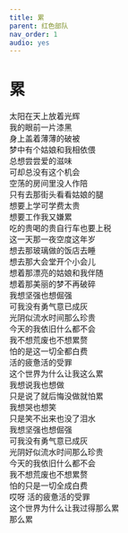 ```yaml
---
title: 累
parent: 红色部队
nav_order: 1
audio: yes
---
```


# 累

太阳在天上放着光辉  
我的眼前一片漆黑  
身上盖着薄薄的破被  
梦中有个姑娘和我相依偎  
总想尝尝爱的滋味  
可却总没有这个机会  
空荡的房间里没人作陪  
只有去那街头看看姑娘的腿  
想要上学可学费太贵  
想要工作我又嫌累  
吃的贵喝的贵自行车也要上税  
这一天那一夜空度这年岁  
想去那玻璃做的饭店去睡  
想去那大会堂开个小会儿  
想着那漂亮的姑娘和我伴随  
想着那美丽的梦不再破碎  
我想坚强也想倔强  
可我没有勇气意已成灰  
光阴似流水时间那么珍贵  
今天的我依旧什么都不会  
我不想荒废也不想累赘  
怕的是这一切全都白费  
活的疲惫活的受罪  
这个世界为什么让我这么累  
我想说我也想做  
只是说了就后悔没做就怕累  
我想哭也想笑  
只是笑不出来也没了泪水  
我想坚强也想倔强  
可我没有勇气意已成灰  
光阴好似流水时间那么珍贵  
今天的我依旧什么都不会  
我不想荒废也不想累赘  
怕的只是一切全成白费  
哎呀 活的疲惫活的受罪  
这个世界为什么让我过得那么累  
那么累